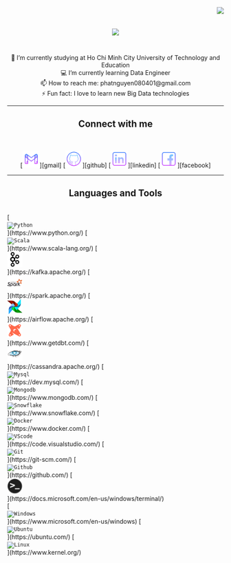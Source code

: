 <img align="right" src="https://komarev.com/ghpvc/?username=phatnguyen080401&color=blueviolet">

<h1 align="center">
  <a href="https://git.io/typing-svg">
    <img src="https://readme-typing-svg.herokuapp.com/?lines=Hello,+There!+%F0%9F%91%8B;This+is+Thanh+Phat....;Nice+to+meet+you!&center=true&size=30">
  </a>
</h1>

<p align="center">
  <br>
    🔭 I’m currently studying at Ho Chi Minh City University of Technology and Education
  <br>
    💻 I’m currently learning Data Engineer
  <br>
    📫 How to reach me: phatnguyen080401@gmail.com
  <br>
    ⚡ Fun fact: I love to learn new Big Data technologies 
</p>

<hr>
<h2 align="center">Connect with me</h2>
<br>
<p align="center">
  [<img title="Gmail" height="40px" src="./SocialLogo/Gmail.png" />][gmail]
  [<img title="Github" height="40px" src="./SocialLogo/Github.png" />][github]
  [<img title="Linkedin" height="40px" src="./SocialLogo/Linkedin.png" />][linkedin]
  [<img title="Facebook" height="40px" src="./SocialLogo/Facebook.png" />][facebook]
</p>
<hr>

<h2 align="center">Languages and Tools</h2>
<br>
[<code>
<img title="Python" height="35" src="https://img.icons8.com/color/96/000000/python--v1.png">
</code>](https://www.python.org/)
[<code>
<img title="Scala" height="35" src="https://img.icons8.com/external-tal-revivo-color-tal-revivo/96/000000/external-scala-a-general-purpose-programming-language-with-strong-static-type-system-logo-color-tal-revivo.png">
</code>](https://www.scala-lang.org/)
[<code>
<img title="Apche Kafka" height="35" src="./Icons/apache-kafka.png">
</code>](https://kafka.apache.org/)
[<code>
<img title="Apche Spark" height="35" src="./Icons/apache-spark.png">
</code>](https://spark.apache.org/)
[<code>
<img title="Apche Airflow" height="35" src="./Icons/apache-airflow.png">
</code>](https://airflow.apache.org/)
[<code>
<img title="dbt" height="35" src="./Icons/dbt.png">
</code>](https://www.getdbt.com/)
[<code>
<img title="Apche Cassandra" height="35" src="./Icons/apache-cassandra.png">
</code>](https://cassandra.apache.org/)
[<code>
<img title="Mysql" height="35" src="https://img.icons8.com/color/96/000000/mysql-logo.png">
</code>](https://dev.mysql.com/)
[<code>
<img title="Mongodb" height="35" src="https://img.icons8.com/color/96/000000/mongodb.png">
</code>](https://www.mongodb.com/)
[<code>
<img title="Snowflake" height="35" src="https://img.icons8.com/external-photo3ideastudio-flat-photo3ideastudio/64/000000/external-snowflake-winter-photo3ideastudio-flat-photo3ideastudio-1.png">
</code>](https://www.snowflake.com/)
[<code>
<img title="Docker" height="35" src="https://img.icons8.com/color/96/000000/docker.png">
</code>](https://www.docker.com/)
[<code>
<img title="VScode" height="35" src="https://img.icons8.com/color/96/000000/visual-studio-code-2019.png">
</code>](https://code.visualstudio.com/)
[<code>
<img title="Git" height="35" src="https://img.icons8.com/color/240/000000/git.png">
</code>](https://git-scm.com/)
[<code>
<img title="Github" height="35" src="https://img.icons8.com/ios-glyphs/240/000000/github.png">
</code>](https://github.com/)
[<code>
<img title="Terminal" height="35" src="https://raw.githubusercontent.com/github/explore/80688e429a7d4ef2fca1e82350fe8e3517d3494d/topics/terminal/terminal.png">
</code>](https://docs.microsoft.com/en-us/windows/terminal/)
<br>
[<code>
<img title="Windows" height="35" src="https://img.icons8.com/color/240/000000/windows-10.png">
</code>](https://www.microsoft.com/en-us/windows)
[<code>
<img title="Ubuntu" height="35" src="https://img.icons8.com/color/96/000000/ubuntu--v1.png">
</code>](https://ubuntu.com/)
[<code>
<img title="Linux" height="35" src="https://img.icons8.com/color/96/000000/linux.png">
</code>](https://www.kernel.org/)


[gmail]: phatnguyen080401@gmail.com
[github]: https://github.com/phatnguyen080401
[linkedin]: https://www.linkedin.com/in/th%C3%A0nh-ph%C3%A1t-nguy%E1%BB%85n-0bba27217/
[facebook]: https://www.facebook.com/thanhphat.nguyen.182/